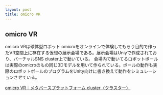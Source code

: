 ```yaml
---
layout: post
title: omicro VR
---
```


## omicro VR
omicro VRは球体型ロボット omicroをオンラインで体験してもらう目的で作ったVR空間上に存在する仮想の展示会場である。展示会場はUniyで作成されており、バーチャルSNS cluster上で動いている。
会場内で動いてるロボットボールは実際のomicroのもの同じ3Dモデルを用いて作られている。ボールの動作も実際のロボットボールのプログラムをUnity向けに書き換えて動作をシミュレーションさせている。

[omicro VR｜メタバースプラットフォーム cluster（クラスター）](https://cluster.mu/w/45454cfd-91cc-40b8-a968-3180e82483c8)